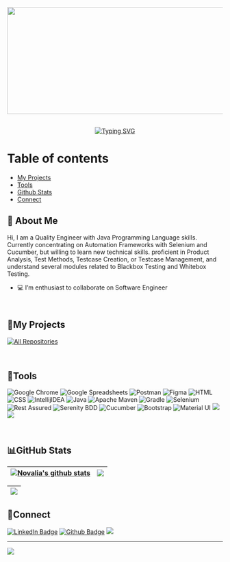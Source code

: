 <div id="header" align="center">
  <img align='center' src='https://user-images.githubusercontent.com/121234492/222883933-589dfb13-842f-4f05-bedf-2039a1864b3e.jpg' width='1000' height='250'/>
</div>

<br>

<div id="header" align="center">
  <p><a href="https://git.io/typing-svg"><img align="center" src="https://readme-typing-svg.herokuapp.com?font=pacifico&size=35&pause=5000&color=161b228&center=true&vCenter=true&width=435&lines=Hi+%F0%9F%91%8B%2C+I'm+Febrian;Quality+Engineer;Nice+too+see+you" alt="Typing SVG" /></a></p>
</div>

# Table of contents
<!--ts-->
   * [My Projects](#my-projects)
   * [Tools](#tools)
   * [Github Stats](#github-stats)
   * [Connect](#connect)
<!--te-->

## :boy: About Me

Hi, I am a Quality Engineer with Java Programming Language skills. Currently concentrating on Automation Frameworks with Selenium and Cucumber, but willing to learn new technical skills. proficient in Product Analysis, Test Methods, Testcase Creation, or Testcase Management, and understand several modules related to Blackbox Testing and Whitebox Testing.
<br>

- 💻 I’m enthusiast to collaborate on Software Engineer

<br>

## 📘My Projects</h2>

<a href="https://github.com/rizkysyahrir?tab=repositories"><img alt="All Repositories" title="All Repositories" src="https://custom-icon-badges.demolab.com/badge/-Click%20Here%20For%20All%20My%20Repos-1F222E?style=for-the-badge&logoColor=white&logo=repo"/></a>

<br>

## 🔨Tools

![Google Chrome](https://img.shields.io/badge/Google%20Chrome-4285F4?style=for-the-badge&logo=GoogleChrome&logoColor=white)
![Google Spreadsheets](https://img.shields.io/badge/-Google%20Spreadsheets-4bc47b?style=for-the-badge&logoColor=black)
![Postman](https://img.shields.io/badge/Postman-FF6C37?style=for-the-badge&logo=postman&logoColor=white)
![Figma](https://img.shields.io/badge/figma-%23F24E1E.svg?style=for-the-badge&logo=figma&logoColor=white)
![HTML](https://img.shields.io/badge/html5-%23E34F26.svg?style=for-the-badge&logo=html5&logoColor=white)
![CSS](https://img.shields.io/badge/css3-%231572B6.svg?style=for-the-badge&logo=css3&logoColor=white)
![IntellijIDEA](https://img.shields.io/badge/IntelliJIDEA-000000.svg?style=for-the-badge&logo=intellij-idea&logoColor=white)
![Java](https://img.shields.io/badge/java-%23ED8B00.svg?style=for-the-badge&logo=java&logoColor=white)
![Apache Maven](https://img.shields.io/badge/Apache%20Maven-C71A36?style=for-the-badge&logo=Apache%20Maven&logoColor=white)
![Gradle](https://img.shields.io/badge/Gradle-02303A.svg?style=for-the-badge&logo=Gradle&logoColor=white)
![Selenium](https://img.shields.io/badge/-selenium-%43B02A?style=for-the-badge&logo=selenium&logoColor=white)
![Rest Assured](https://img.shields.io/badge/-rest%20assured-000000?style=for-the-badge&logoColor=black)
![Serenity BDD](https://img.shields.io/badge/-serenit%20ybdd-16a67a?style=for-the-badge&logoColor=black)
![Cucumber](https://img.shields.io/badge/-cucumber-4bc47b?style=for-the-badge&logoColor=black)
![Bootstrap](https://img.shields.io/badge/bootstrap-%23563D7C.svg?style=for-the-badge&logo=bootstrap&logoColor=white)
![Material UI](https://img.shields.io/badge/materialui-%231572B6.svg?style=for-the-badge&logo=mui&logoColor=white)
<img src="https://img.shields.io/badge/Flaticon-38B2AC?style=for-the-badge&logo=tailwind-css&logoColor=white" />
<img src="https://img.shields.io/badge/Agile-CD7E26?style=for-the-badge&logo=agile&logoColor=white" />

<br/>

## 📊GitHub Stats

| <a href="https://github.com/anuraghazra/github-readme-stats"><img align="center" src="https://github-readme-stats.vercel.app/api?username=rizkysyahrir&theme=sea&hide_border=false&ring=161b228&include_all_commits=true&count_private=true" alt="Novalia's github stats" /></a> | <a href="https://github.com/anuraghazra/github-readme-stats"><img align="center" src="https://github-readme-streak-stats.herokuapp.com/?user=rizkysyahrir&theme=sea&hide_border=false" /></a> |
| ---------------------------------------------------------------------------------------------------------------------------------------------------------------------------------------------------------------------- | ---------------------------------------------------------------------------------------------------------------------------------------------------------------------------------------------------------------------------- |

<div align='center'>
  
| <a href="https://github.com/anuraghazra/github-readme-stats"><img align="center" src="https://github-readme-stats.vercel.app/api/top-langs/?username=rizkysyahrir&layout=compact&theme=sea&hide_border=false" /></a> |
| ---------------------------------------------------------------------------------------------------------------------------------------------------------------------------------------------------------------------- |
  
 </div>
 
 ## 🔗Connect
<p>
  <a href="https://www.linkedin.com/in/febrian-syahrir-rizky-9a4238166/"><img src="https://img.shields.io/badge/LinkedIn-blue?style=for-the-badge&logo=linkedin&logoColor=white" alt="LinkedIn Badge"/></a>
  <a href="https://github.com/rizkysyahrir"><img src="https://img.shields.io/badge/Github-black?style=for-the-badge&logo=Github&logoColor=white" alt="Github Badge"/></a>
  <a href="https://www.youtube.com/channel/UCmNV5hqueLvn6ON7h-a34xQ" target="blank"><img src="https://img.shields.io/badge/-youtube-181717?style=for-the-badge&logo=youtube"/></a>
</p>


---
[![](https://visitcount.itsvg.in/api?id=aryoyudhanto&icon=2&color=6)](https://visitcount.itsvg.in)
